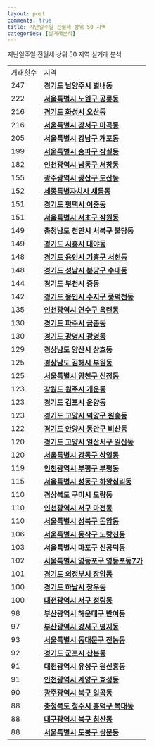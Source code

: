 ```yaml
---
layout: post
comments: true
title: 지난일주일 전월세 상위 50 지역
categories: [실거래분석]
---
```


지난일주일 전월세 상위 50 지역 실거래 분석

<table>
  <tr>
    <td>거래횟수</td>
    <td>지역</td>
  </tr>

  <tr>
    <td>247</td>
    <td colspan="4" style="font-weight: bold;"><a href="/실거래가/2021/05/16/41360.html">경기도 남양주시 별내동</a></td>
  </tr>

  <tr>
    <td>222</td>
    <td colspan="4" style="font-weight: bold;"><a href="/실거래가/2021/05/16/11350.html">서울특별시 노원구 공릉동</a></td>
  </tr>

  <tr>
    <td>216</td>
    <td colspan="4" style="font-weight: bold;"><a href="/실거래가/2021/05/16/41590.html">경기도 화성시 오산동</a></td>
  </tr>

  <tr>
    <td>216</td>
    <td colspan="4" style="font-weight: bold;"><a href="/실거래가/2021/05/16/11500.html">서울특별시 강서구 마곡동</a></td>
  </tr>

  <tr>
    <td>205</td>
    <td colspan="4" style="font-weight: bold;"><a href="/실거래가/2021/05/16/11680.html">서울특별시 강남구 개포동</a></td>
  </tr>

  <tr>
    <td>199</td>
    <td colspan="4" style="font-weight: bold;"><a href="/실거래가/2021/05/16/11710.html">서울특별시 송파구 잠실동</a></td>
  </tr>

  <tr>
    <td>182</td>
    <td colspan="4" style="font-weight: bold;"><a href="/실거래가/2021/05/16/28200.html">인천광역시 남동구 서창동</a></td>
  </tr>

  <tr>
    <td>155</td>
    <td colspan="4" style="font-weight: bold;"><a href="/실거래가/2021/05/16/29200.html">광주광역시 광산구 도산동</a></td>
  </tr>

  <tr>
    <td>152</td>
    <td colspan="4" style="font-weight: bold;"><a href="/실거래가/2021/05/16/36110.html">세종특별자치시 새롬동</a></td>
  </tr>

  <tr>
    <td>151</td>
    <td colspan="4" style="font-weight: bold;"><a href="/실거래가/2021/05/16/41220.html">경기도 평택시 이충동</a></td>
  </tr>

  <tr>
    <td>151</td>
    <td colspan="4" style="font-weight: bold;"><a href="/실거래가/2021/05/16/11650.html">서울특별시 서초구 잠원동</a></td>
  </tr>

  <tr>
    <td>149</td>
    <td colspan="4" style="font-weight: bold;"><a href="/실거래가/2021/05/16/44133.html">충청남도 천안시 서북구 불당동</a></td>
  </tr>

  <tr>
    <td>149</td>
    <td colspan="4" style="font-weight: bold;"><a href="/실거래가/2021/05/16/41390.html">경기도 시흥시 대야동</a></td>
  </tr>

  <tr>
    <td>148</td>
    <td colspan="4" style="font-weight: bold;"><a href="/실거래가/2021/05/16/41463.html">경기도 용인시 기흥구 서천동</a></td>
  </tr>

  <tr>
    <td>148</td>
    <td colspan="4" style="font-weight: bold;"><a href="/실거래가/2021/05/16/41135.html">경기도 성남시 분당구 수내동</a></td>
  </tr>

  <tr>
    <td>144</td>
    <td colspan="4" style="font-weight: bold;"><a href="/실거래가/2021/05/16/41190.html">경기도 부천시 중동</a></td>
  </tr>

  <tr>
    <td>142</td>
    <td colspan="4" style="font-weight: bold;"><a href="/실거래가/2021/05/16/41465.html">경기도 용인시 수지구 풍덕천동</a></td>
  </tr>

  <tr>
    <td>135</td>
    <td colspan="4" style="font-weight: bold;"><a href="/실거래가/2021/05/16/28185.html">인천광역시 연수구 옥련동</a></td>
  </tr>

  <tr>
    <td>130</td>
    <td colspan="4" style="font-weight: bold;"><a href="/실거래가/2021/05/16/41480.html">경기도 파주시 금촌동</a></td>
  </tr>

  <tr>
    <td>130</td>
    <td colspan="4" style="font-weight: bold;"><a href="/실거래가/2021/05/16/41210.html">경기도 광명시 광명동</a></td>
  </tr>

  <tr>
    <td>129</td>
    <td colspan="4" style="font-weight: bold;"><a href="/실거래가/2021/05/16/48330.html">경상남도 양산시 삼호동</a></td>
  </tr>

  <tr>
    <td>125</td>
    <td colspan="4" style="font-weight: bold;"><a href="/실거래가/2021/05/16/48250.html">경상남도 김해시 부원동</a></td>
  </tr>

  <tr>
    <td>125</td>
    <td colspan="4" style="font-weight: bold;"><a href="/실거래가/2021/05/16/11470.html">서울특별시 양천구 신정동</a></td>
  </tr>

  <tr>
    <td>123</td>
    <td colspan="4" style="font-weight: bold;"><a href="/실거래가/2021/05/16/42130.html">강원도 원주시 개운동</a></td>
  </tr>

  <tr>
    <td>123</td>
    <td colspan="4" style="font-weight: bold;"><a href="/실거래가/2021/05/16/41570.html">경기도 김포시 운양동</a></td>
  </tr>

  <tr>
    <td>123</td>
    <td colspan="4" style="font-weight: bold;"><a href="/실거래가/2021/05/16/41281.html">경기도 고양시 덕양구 원흥동</a></td>
  </tr>

  <tr>
    <td>122</td>
    <td colspan="4" style="font-weight: bold;"><a href="/실거래가/2021/05/16/41173.html">경기도 안양시 동안구 비산동</a></td>
  </tr>

  <tr>
    <td>120</td>
    <td colspan="4" style="font-weight: bold;"><a href="/실거래가/2021/05/16/41287.html">경기도 고양시 일산서구 일산동</a></td>
  </tr>

  <tr>
    <td>120</td>
    <td colspan="4" style="font-weight: bold;"><a href="/실거래가/2021/05/16/11740.html">서울특별시 강동구 상일동</a></td>
  </tr>

  <tr>
    <td>119</td>
    <td colspan="4" style="font-weight: bold;"><a href="/실거래가/2021/05/16/28237.html">인천광역시 부평구 부평동</a></td>
  </tr>

  <tr>
    <td>115</td>
    <td colspan="4" style="font-weight: bold;"><a href="/실거래가/2021/05/16/11200.html">서울특별시 성동구 하왕십리동</a></td>
  </tr>

  <tr>
    <td>110</td>
    <td colspan="4" style="font-weight: bold;"><a href="/실거래가/2021/05/16/47190.html">경상북도 구미시 도량동</a></td>
  </tr>

  <tr>
    <td>110</td>
    <td colspan="4" style="font-weight: bold;"><a href="/실거래가/2021/05/16/28260.html">인천광역시 서구 마전동</a></td>
  </tr>

  <tr>
    <td>110</td>
    <td colspan="4" style="font-weight: bold;"><a href="/실거래가/2021/05/16/11290.html">서울특별시 성북구 돈암동</a></td>
  </tr>

  <tr>
    <td>106</td>
    <td colspan="4" style="font-weight: bold;"><a href="/실거래가/2021/05/16/11590.html">서울특별시 동작구 노량진동</a></td>
  </tr>

  <tr>
    <td>103</td>
    <td colspan="4" style="font-weight: bold;"><a href="/실거래가/2021/05/16/11440.html">서울특별시 마포구 신공덕동</a></td>
  </tr>

  <tr>
    <td>102</td>
    <td colspan="4" style="font-weight: bold;"><a href="/실거래가/2021/05/16/11560.html">서울특별시 영등포구 영등포동7가</a></td>
  </tr>

  <tr>
    <td>101</td>
    <td colspan="4" style="font-weight: bold;"><a href="/실거래가/2021/05/16/41150.html">경기도 의정부시 장암동</a></td>
  </tr>

  <tr>
    <td>100</td>
    <td colspan="4" style="font-weight: bold;"><a href="/실거래가/2021/05/16/41450.html">경기도 하남시 창우동</a></td>
  </tr>

  <tr>
    <td>100</td>
    <td colspan="4" style="font-weight: bold;"><a href="/실거래가/2021/05/16/30170.html">대전광역시 서구 정림동</a></td>
  </tr>

  <tr>
    <td>98</td>
    <td colspan="4" style="font-weight: bold;"><a href="/실거래가/2021/05/16/26350.html">부산광역시 해운대구 반여동</a></td>
  </tr>

  <tr>
    <td>97</td>
    <td colspan="4" style="font-weight: bold;"><a href="/실거래가/2021/05/16/26440.html">부산광역시 강서구 명지동</a></td>
  </tr>

  <tr>
    <td>93</td>
    <td colspan="4" style="font-weight: bold;"><a href="/실거래가/2021/05/16/11230.html">서울특별시 동대문구 전농동</a></td>
  </tr>

  <tr>
    <td>92</td>
    <td colspan="4" style="font-weight: bold;"><a href="/실거래가/2021/05/16/41410.html">경기도 군포시 산본동</a></td>
  </tr>

  <tr>
    <td>91</td>
    <td colspan="4" style="font-weight: bold;"><a href="/실거래가/2021/05/16/30200.html">대전광역시 유성구 원신흥동</a></td>
  </tr>

  <tr>
    <td>91</td>
    <td colspan="4" style="font-weight: bold;"><a href="/실거래가/2021/05/16/28245.html">인천광역시 계양구 효성동</a></td>
  </tr>

  <tr>
    <td>90</td>
    <td colspan="4" style="font-weight: bold;"><a href="/실거래가/2021/05/16/29170.html">광주광역시 북구 일곡동</a></td>
  </tr>

  <tr>
    <td>88</td>
    <td colspan="4" style="font-weight: bold;"><a href="/실거래가/2021/05/16/43113.html">충청북도 청주시 흥덕구 복대동</a></td>
  </tr>

  <tr>
    <td>88</td>
    <td colspan="4" style="font-weight: bold;"><a href="/실거래가/2021/05/16/27230.html">대구광역시 북구 침산동</a></td>
  </tr>

  <tr>
    <td>88</td>
    <td colspan="4" style="font-weight: bold;"><a href="/실거래가/2021/05/16/11320.html">서울특별시 도봉구 쌍문동</a></td>
  </tr>

</table>
